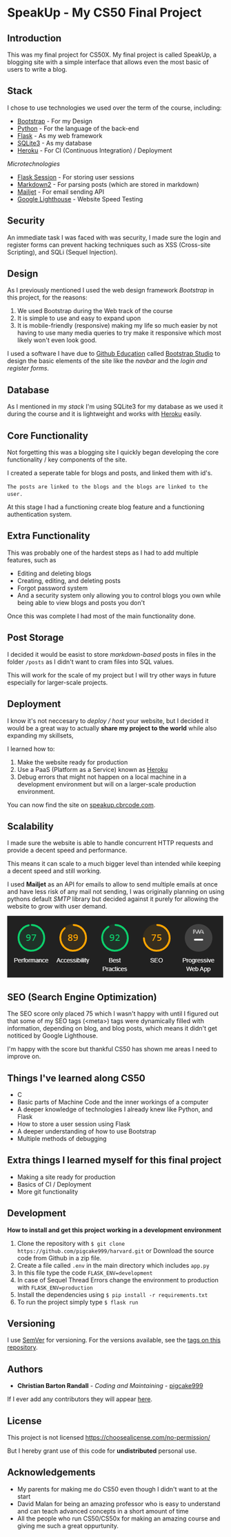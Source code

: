 # SpeakUp - My CS50 Final Project

## Introduction

This was my final project for CS50X.
My final project is called SpeakUp, a blogging site with a simple interface that allows even the most basic of users to write a blog.

## Stack

I chose to use technologies we used over the term of the course,
including:
- [Bootstrap](https://getbootstrap.com) - For my Design
- [Python](https://python.org) - For the language of the back-end
- [Flask](https://flask.palletsprojects.com) - As my web framework
- [SQLite3](https://sqlite.org) - As my database
- [Heroku](https://heroku.com) - For CI (Continuous Integration) / Deployment

*Microtechnologies*

- [Flask Session](https://flask-session.readthedocs.io/en/latest) - For storing user sessions
- [Markdown2](https://github.com/trentm/python-markdown2) - For parsing posts (which are stored in markdown)
- [Mailjet](https://www.mailjet.com) - For email sending API
- [Google Lighthouse](https://developers.google.com/web/tools/lighthouse/) - Website Speed Testing

## Security

An immediate task I was faced with was security,
I made sure the login and register forms can prevent hacking techniques such as XSS (Cross-site Scripting), and SQLi (Sequel Injection).

## Design

As I previously mentioned I used the web design framework *Bootstrap* in this project, for the reasons:

1. We used Bootstrap during the Web track of the course
2. It is simple to use and easy to expand upon
3. It is mobile-friendly (responsive) making my life so much easier by not having to use many media queries to try make it responsive which most likely won't even look good.

I used a software I have due to [Github Education](https://education.github.com) called [Bootstrap Studio](https://bootstrapstudio.io/) to design the basic elements of the site like the *navbar* and the *login and register forms*.

## Database

As I mentioned in my *stack* I'm using SQLite3 for my database as we used it during the course and it is lightweight and works with [Heroku](https://www.heroku.com/) easily.

## Core Functionality

Not forgetting this was a blogging site I quickly began developing the core functionality / key components of the site.

I created a seperate table for blogs and posts, and linked them with id's.

`The posts are linked to the blogs and the blogs are linked to the user.`

At this stage I had a functioning create blog feature and a functioning authentication system.

## Extra Functionality

This was probably one of the hardest steps as I had to add multiple features,
such as

- Editing and deleting blogs
- Creating, editing, and deleting posts
- Forgot password system
- And a security system only allowing you to control blogs you own while being able to view blogs and posts you don't

Once this was complete I had most of the main functionality done.

## Post Storage

I decided it would be easist to store *markdown-based* posts in files in the folder `/posts` as I didn't want to cram files into SQL values.

This will work for the scale of my project but I will try other ways in future especially for larger-scale projects.

## Deployment

I know it's not neccesary to *deploy / host* your website, but I decided it would be a great way to actually **share my project to the world** while also expanding my skillsets,

I learned how to:

1. Make the website ready for production
2. Use a PaaS (Platform as a Service) known as [Heroku](https://heroku.com)
3. Debug errors that might not happen on a local machine in a development environment but will on a larger-scale production environment.

You can now find the site on [speakup.cbrcode.com](http://speakup.cbrcode.com).

## Scalability

I made sure the website is able to handle concurrent HTTP requests and provide a decent speed and performance.

This means it can scale to a much bigger level than intended while keeping a decent speed and still working.

I used **Mailjet** as an API for emails to allow to send multiple emails at once and have less risk of any mail not sending, I was originally planning on using pythons default *SMTP* library but decided against it purely for allowing the website to grow with user demand.

![Google Lighthouse Performance Test](lighthouseperformance.PNG)

## SEO (Search Engine Optimization)

The SEO score only placed 75 which I wasn't happy with until I figured out that some of my SEO tags (\<meta>) tags were dynamically filled with information, depending on blog, and blog posts,
which means it didn't get notiticed by Google Lighthouse.

I'm happy with the score but thankful CS50 has shown me areas I need to improve on.

## Things I've learned along CS50

- C
- Basic parts of Machine Code and the inner workings of a computer
- A deeper knowledge of technologies I already knew like Python, and Flask
- How to store a user session using Flask
- A deeper understanding of how to use Bootstrap
- Multiple methods of debugging

## Extra things I learned myself for this final project

- Making a site ready for production
- Basics of CI / Deployment
- More git functionality

## Development

**How to install and get this project working in a development environment**

1. Clone the repository with `$ git clone https://github.com/pigcake999/harvard.git` or Download the source code from Github in a zip file.
2. Create a file called `.env` in the main directory which includes `app.py`
3. In this file type the code `FLASK_ENV=development`
4. In case of Sequel Thread Errors change the environment to production with `FLASK_ENV=production`
5. Install the dependencies using `$ pip install -r requirements.txt`
6. To run the project simply type `$ flask run`

## Versioning

I use [SemVer](http://semver.org/) for versioning. For the versions available, see the [tags on this repository](https://github.com/pigcake999/harvard/tags). 

## Authors

* **Christian Barton Randall** - *Coding and Maintaining* - [pigcake999](https://github.com/pigcake999)

 If I ever add any contributors they will appear [here](https://github.com/pigcake999/harvard/contributors).
 
## License

This project is not licensed https://choosealicense.com/no-permission/

But I hereby grant use of this code for **undistributed** personal use.

## Acknowledgements

- My parents for making me do CS50 even though I didn't want to at the start
- David Malan for being an amazing professor who is easy to understand and can teach advanced concepts in a short amount of time
- All the people who run CS50/CS50x for making an amazing course and giving me such a great oppurtunity.